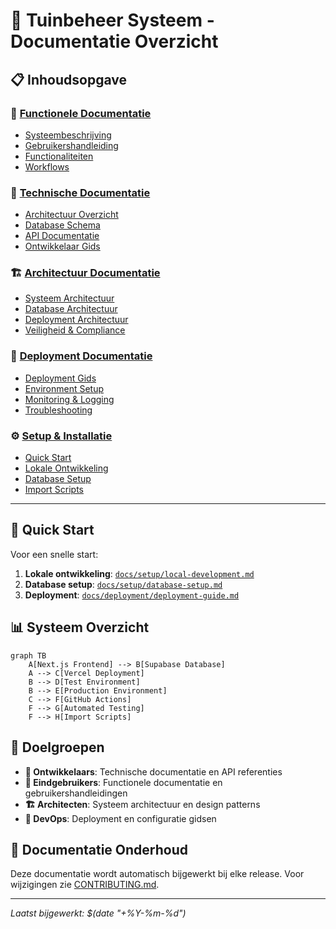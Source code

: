 # 🌿 Tuinbeheer Systeem - Documentatie Overzicht

## 📋 Inhoudsopgave

### 🎯 [Functionele Documentatie](./functional/README.md)
- [Systeembeschrijving](./functional/system-description.md)
- [Gebruikershandleiding](./functional/user-guide.md)
- [Functionaliteiten](./functional/features.md)
- [Workflows](./functional/workflows.md)

### 🔧 [Technische Documentatie](./technical/README.md)
- [Architectuur Overzicht](./technical/architecture-overview.md)
- [Database Schema](./technical/database-schema.md)
- [API Documentatie](./technical/api-documentation.md)
- [Ontwikkelaar Gids](./technical/developer-guide.md)

### 🏗️ [Architectuur Documentatie](./architecture/README.md)
- [Systeem Architectuur](./architecture/system-architecture.md)
- [Database Architectuur](./architecture/database-architecture.md)
- [Deployment Architectuur](./architecture/deployment-architecture.md)
- [Veiligheid & Compliance](./architecture/security-compliance.md)

### 🚀 [Deployment Documentatie](./deployment/README.md)
- [Deployment Gids](./deployment/deployment-guide.md)
- [Environment Setup](./deployment/environment-setup.md)
- [Monitoring & Logging](./deployment/monitoring-logging.md)
- [Troubleshooting](./deployment/troubleshooting.md)

### ⚙️ [Setup & Installatie](./setup/README.md)
- [Quick Start](./setup/quick-start.md)
- [Lokale Ontwikkeling](./setup/local-development.md)
- [Database Setup](./setup/database-setup.md)
- [Import Scripts](./setup/import-scripts.md)

---

## 🚀 Quick Start

Voor een snelle start:

1. **Lokale ontwikkeling**: [`docs/setup/local-development.md`](./setup/local-development.md)
2. **Database setup**: [`docs/setup/database-setup.md`](./setup/database-setup.md)
3. **Deployment**: [`docs/deployment/deployment-guide.md`](./deployment/deployment-guide.md)

## 📊 Systeem Overzicht

```mermaid
graph TB
    A[Next.js Frontend] --> B[Supabase Database]
    A --> C[Vercel Deployment]
    B --> D[Test Environment]
    B --> E[Production Environment]
    C --> F[GitHub Actions]
    F --> G[Automated Testing]
    F --> H[Import Scripts]
```

## 🎯 Doelgroepen

- **🔧 Ontwikkelaars**: Technische documentatie en API referenties
- **👥 Eindgebruikers**: Functionele documentatie en gebruikershandleidingen
- **🏗️ Architecten**: Systeem architectuur en design patterns
- **🚀 DevOps**: Deployment en configuratie gidsen

## 📝 Documentatie Onderhoud

Deze documentatie wordt automatisch bijgewerkt bij elke release. Voor wijzigingen zie [CONTRIBUTING.md](../CONTRIBUTING.md).

---
*Laatst bijgewerkt: $(date "+%Y-%m-%d")*